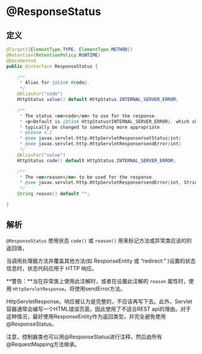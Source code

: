# @ResponseStatus

## 定义

```java
@Target({ElementType.TYPE, ElementType.METHOD})
@Retention(RetentionPolicy.RUNTIME)
@Documented
public @interface ResponseStatus {

    /**
     * Alias for {@link #code}.
     */
    @AliasFor("code")
    HttpStatus value() default HttpStatus.INTERNAL_SERVER_ERROR;

    /**
     * The status <em>code</em> to use for the response.
     * <p>Default is {@link HttpStatus#INTERNAL_SERVER_ERROR}, which should
     * typically be changed to something more appropriate.
     * @since 4.2
     * @see javax.servlet.http.HttpServletResponse#setStatus(int)
     * @see javax.servlet.http.HttpServletResponse#sendError(int)
     */
    @AliasFor("value")
    HttpStatus code() default HttpStatus.INTERNAL_SERVER_ERROR;

    /**
     * The <em>reason</em> to be used for the response.
     * @see javax.servlet.http.HttpServletResponse#sendError(int, String)
     */
    String reason() default "";

}
```

## 解析

`@ResponseStatus` 使用状态 `code()` 或 `reason()` 用来标记方法或异常类应该的的返回值，

当调用处理器方法并覆盖其他方法\(如 ResponseEntity 或 “redirect:” \)设置的状态信息时，状态代码应用于 HTTP 响应。

**警告：**当在异常类上使用此注解时，或者在设置此注解的 `reason` 属性时，使用 `HttpServletResponse`。将使用sendError方法。

HttpServletResponse。响应被认为是完整的，不应该再写下去。此外，Servlet容器通常会编写一个HTML错误页面，因此使用了不适合REST api的理由。对于这种情况，最好使用ResponseEntity作为返回类型，并完全避免使用@ResponseStatus。

注意，控制器类也可以用@ResponseStatus进行注释，然后由所有@RequestMapping方法继承。

